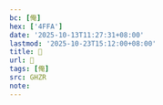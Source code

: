 ```yaml
---
bc: [俺]
hex: ['4FFA']
date: '2025-10-13T11:27:31+08:00'
lastmod: '2025-10-23T15:12:00+08:00'
title: 󰘉
url: 󰘉
tags: [俺]
src: GHZR
note:
---
```

